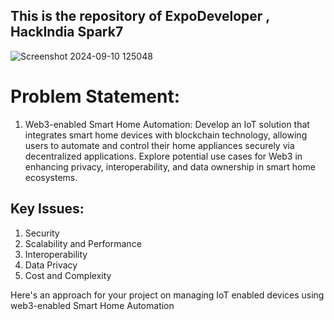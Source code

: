 ## This is the repository of ExpoDeveloper , HackIndia Spark7

![Screenshot 2024-09-10 125048](https://github.com/user-attachments/assets/edcae444-e040-4688-9f0b-8bbc80571160)

# Problem Statement:
1.	Web3-enabled Smart Home Automation: Develop an IoT solution that integrates smart home devices with blockchain technology, allowing users to automate and control their home appliances securely via decentralized applications. Explore potential use cases for Web3 in enhancing privacy, interoperability, and data ownership in smart home ecosystems.

## Key Issues: 
1. Security
2. Scalability and Performance
3. Interoperability
4. Data Privacy
5. Cost and Complexity

Here's an approach for your project on managing IoT enabled devices using web3-enabled Smart Home Automation

   
